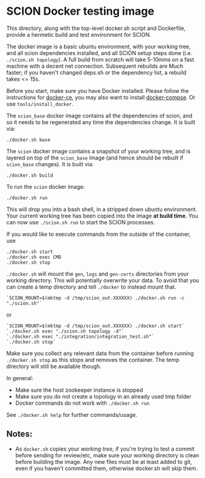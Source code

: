 # SCION Docker testing image

This directory, along with the top-level docker.sh script and Dockerfile, provide a hermetic build
and test environment for SCION.

The docker image is a basic ubuntu environment, with your working tree, and all scion dependencies
installed, and all SCION setup steps done (i.e. `./scion.sh topology`). A full build from scratch
will take 5-10mins on a fast machine with a decent net connection. Subsequent rebuilds are Much
faster; if you haven't changed deps.sh or the dependency list, a rebuild takes <= 15s.

Before you start, make sure you have Docker installed. Please follow the instructions for
[docker-ce](https://docs.docker.com/install/linux/docker-ce/ubuntu/), you may also want to install
[docker-compse](https://docs.docker.com/compose/install/). Or use `tools/install_docker`.

The `scion_base` docker image contains all the dependencies of scion, and so it needs to be
regenerated any time the dependencies change. It is built via:

    ./docker.sh base

The `scion` docker image contains a snapshot of your working tree, and is layered on top of the
`scion_base` image (and hence should be rebuilt if `scion_base` changes). It is built via:

    ./docker.sh build

To run the `scion` docker image:

    ./docker.sh run

This will drop you into a bash shell, in a stripped down ubuntu environment. Your current working
tree has been copied into the image **at build time**. You can now use `./scion.sh run` to start the
SCION processes.

If you would like to execute commands from the outside of the container, use

    ./docker.sh start
    ./docker.sh exec CMD
    ./docker.sh stop

`./docker.sh` will mount the `gen`, `logs` and `gen-certs` directories from your working directory.
This will potentially overwrite your data. To avoid that you can create a temp directory and tell
`./docker` to instead mount that.

    `SCION_MOUNT=$(mktmp -d /tmp/scion_out.XXXXXX) ./docker.sh run -c "./scion.sh"`

or

    `SCION_MOUNT=$(mktmp -d /tmp/scion_out.XXXXXX) ./docker.sh start`
    `./docker.sh exec "./scion.sh topology -d"`
    `./docker.sh exec "./integration/integration_test.sh"`
    `./docker.sh stop`

Make sure you collect any relevant data from the container before running `./docker.sh stop` as this
stops and removes the container. The temp directory will still be available though.

In general:

-   Make sure the host zookeeper instance is stopped
-   Make sure you do not create a topology in an already used tmp folder
-   Docker commands do not work with `./docker.sh run`

See `./docker.sh help` for further commands/usage.

## Notes:

-   As `docker.sh` copies your _working tree_, if you're trying to test a commit before sending for
    review/etc, make sure your working directory is clean before building the image. Any new files
    must be at least added to git, even if you haven't committed them, otherwise docker.sh will skip
    them.
